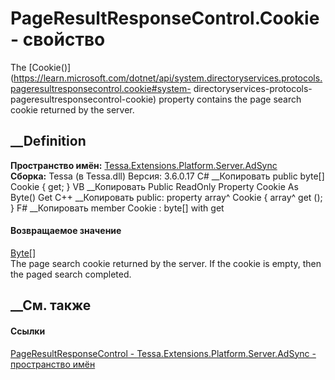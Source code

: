 # PageResultResponseControl.Cookie - свойство
The
[Cookie()](https://learn.microsoft.com/dotnet/api/system.directoryservices.protocols.pageresultresponsecontrol.cookie#system-
directoryservices-protocols-pageresultresponsecontrol-cookie) property
contains the page search cookie returned by the server.
## __Definition
 **Пространство имён:**
[Tessa.Extensions.Platform.Server.AdSync](N_Tessa_Extensions_Platform_Server_AdSync.htm)  
 **Сборка:** Tessa (в Tessa.dll) Версия: 3.6.0.17
C# __Копировать
     public byte[] Cookie { get; }
VB __Копировать
     Public ReadOnly Property Cookie As Byte()
    	Get
C++ __Копировать
     public:
    property array<unsigned char>^ Cookie {
    	array<unsigned char>^ get ();
    }
F# __Копировать
     member Cookie : byte[] with get
#### Возвращаемое значение
[Byte](https://learn.microsoft.com/dotnet/api/system.byte)[]  
The page search cookie returned by the server. If the cookie is empty, then
the paged search completed.
##  __См. также
#### Ссылки
[PageResultResponseControl -
](T_Tessa_Extensions_Platform_Server_AdSync_PageResultResponseControl.htm)
[Tessa.Extensions.Platform.Server.AdSync - пространство
имён](N_Tessa_Extensions_Platform_Server_AdSync.htm)
